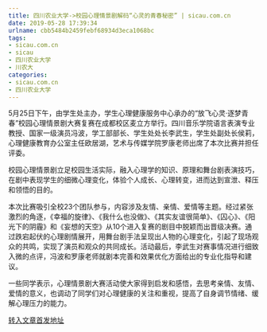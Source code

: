 ```yaml
---
title: 四川农业大学->校园心理情景剧解码“心灵的青春秘密” | sicau.com.cn
date: 2019-05-28 17:39:34
urlname: cbb5484b2459febf68934d3eca1068bc
tags: 
- sicau.com.cn
- sicau
- 四川农业大学
- 川农大
categories:
- sicau.com.cn
- 四川农业大学
---
```



5月25日下午，由学生处主办，学生心理健康服务中心承办的“放飞心灵·逐梦青春”校园心理情景剧大赛复赛在成都校区麦立方举行。四川音乐学院语言表演专业教授、国家一级演员冯波，学工部部长、学生处处长李武生，学生处副处长侯莉，心理健康教育办公室主任欧居湖，艺术与传媒学院罗康老师出席了本次比赛并担任评委。

校园心理情景剧立足校园生活实际，融入心理学的知识、原理和舞台剧表演技巧，在剧中表现学生的细微心理变化，体验个人成长、心理转变，进而达到宣泄、释压和领悟的目的。

本次比赛吸引全校23个团队参与，内容涉及友情、亲情、爱情等主题。经过紧张激烈的角逐，《幸福的旋律》、《我什么也没做》、《其实友谊很简单》、《囚心》、《阳光下的阴霾》和《妄想的天空》从10个进入复赛的剧目中脱颖而出晋级决赛。通过跌宕起伏的心理剧情展开，用舞台剧手法呈现出人物的心理变化，引起了现场观众的共鸣，实现了演员和观众的共同成长。活动最后，李武生对赛事情况进行细致入微的点评，冯波和罗康老师就剧本完善和效果优化方面给出的专业化指导和建议。

一些同学表示，心理情景剧大赛活动使大家得到启发和感悟，去思考亲情、友情、爱情的意义，也调动了同学们对心理健康的关注和重视，提高了自身调节情绪、缓解心理压力的能力。





[转入文章首发地址](https://news.sicau.edu.cn/info/1078/51765.htm)